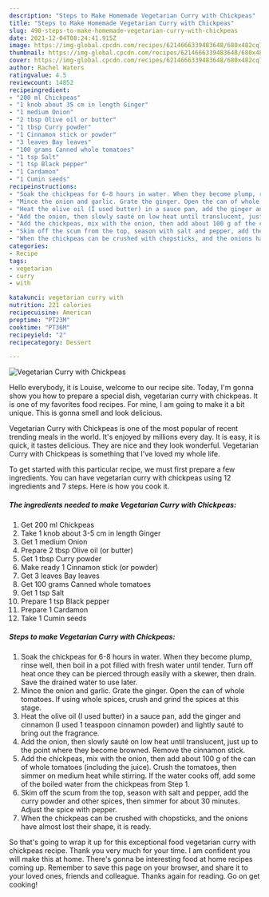 ```yaml
---
description: "Steps to Make Homemade Vegetarian Curry with Chickpeas"
title: "Steps to Make Homemade Vegetarian Curry with Chickpeas"
slug: 490-steps-to-make-homemade-vegetarian-curry-with-chickpeas
date: 2021-12-04T08:24:41.915Z
image: https://img-global.cpcdn.com/recipes/6214666339483648/680x482cq70/vegetarian-curry-with-chickpeas-recipe-main-photo.jpg
thumbnail: https://img-global.cpcdn.com/recipes/6214666339483648/680x482cq70/vegetarian-curry-with-chickpeas-recipe-main-photo.jpg
cover: https://img-global.cpcdn.com/recipes/6214666339483648/680x482cq70/vegetarian-curry-with-chickpeas-recipe-main-photo.jpg
author: Rachel Waters
ratingvalue: 4.5
reviewcount: 14852
recipeingredient:
- "200 ml Chickpeas"
- "1 knob about 35 cm in length Ginger"
- "1 medium Onion"
- "2 tbsp Olive oil or butter"
- "1 tbsp Curry powder"
- "1 Cinnamon stick or powder"
- "3 leaves Bay leaves"
- "100 grams Canned whole tomatoes"
- "1 tsp Salt"
- "1 tsp Black pepper"
- "1 Cardamon"
- "1 Cumin seeds"
recipeinstructions:
- "Soak the chickpeas for 6-8 hours in water. When they become plump, rinse well, then boil in a pot filled with fresh water until tender. Turn off heat once they can be pierced through easily with a skewer, then drain. Save the drained water to use later."
- "Mince the onion and garlic. Grate the ginger. Open the can of whole tomatoes. If using whole spices, crush and grind the spices at this stage."
- "Heat the olive oil (I used butter) in a sauce pan, add the ginger and cinnamon (I used 1 teaspoon cinnamon powder) and lightly sauté to bring out the fragrance."
- "Add the onion, then slowly sauté on low heat until translucent, just up to the point where they become browned. Remove the cinnamon stick."
- "Add the chickpeas, mix with the onion, then add about 100 g of the can of whole tomatoes (including the juice). Crush the tomatoes, then simmer on medium heat while stirring. If the water cooks off, add some of the boiled water from the chickpeas from Step 1."
- "Skim off the scum from the top, season with salt and pepper, add the curry powder and other spices, then simmer for about 30 minutes. Adjust the spice with pepper."
- "When the chickpeas can be crushed with chopsticks, and the onions have almost lost their shape, it is ready."
categories:
- Recipe
tags:
- vegetarian
- curry
- with

katakunci: vegetarian curry with 
nutrition: 221 calories
recipecuisine: American
preptime: "PT23M"
cooktime: "PT36M"
recipeyield: "2"
recipecategory: Dessert

---
```



![Vegetarian Curry with Chickpeas](https://img-global.cpcdn.com/recipes/6214666339483648/680x482cq70/vegetarian-curry-with-chickpeas-recipe-main-photo.jpg)

Hello everybody, it is Louise, welcome to our recipe site. Today, I'm gonna show you how to prepare a special dish, vegetarian curry with chickpeas. It is one of my favorites food recipes. For mine, I am going to make it a bit unique. This is gonna smell and look delicious.



Vegetarian Curry with Chickpeas is one of the most popular of recent trending meals in the world. It's enjoyed by millions every day. It is easy, it is quick, it tastes delicious. They are nice and they look wonderful. Vegetarian Curry with Chickpeas is something that I've loved my whole life.


To get started with this particular recipe, we must first prepare a few ingredients. You can have vegetarian curry with chickpeas using 12 ingredients and 7 steps. Here is how you cook it.

<!--inarticleads1-->

##### The ingredients needed to make Vegetarian Curry with Chickpeas:

1. Get 200 ml Chickpeas
1. Take 1 knob about 3-5 cm in length Ginger
1. Get 1 medium Onion
1. Prepare 2 tbsp Olive oil (or butter)
1. Get 1 tbsp Curry powder
1. Make ready 1 Cinnamon stick (or powder)
1. Get 3 leaves Bay leaves
1. Get 100 grams Canned whole tomatoes
1. Get 1 tsp Salt
1. Prepare 1 tsp Black pepper
1. Prepare 1 Cardamon
1. Take 1 Cumin seeds




<!--inarticleads2-->

##### Steps to make Vegetarian Curry with Chickpeas:

1. Soak the chickpeas for 6-8 hours in water. When they become plump, rinse well, then boil in a pot filled with fresh water until tender. Turn off heat once they can be pierced through easily with a skewer, then drain. Save the drained water to use later.
1. Mince the onion and garlic. Grate the ginger. Open the can of whole tomatoes. If using whole spices, crush and grind the spices at this stage.
1. Heat the olive oil (I used butter) in a sauce pan, add the ginger and cinnamon (I used 1 teaspoon cinnamon powder) and lightly sauté to bring out the fragrance.
1. Add the onion, then slowly sauté on low heat until translucent, just up to the point where they become browned. Remove the cinnamon stick.
1. Add the chickpeas, mix with the onion, then add about 100 g of the can of whole tomatoes (including the juice). Crush the tomatoes, then simmer on medium heat while stirring. If the water cooks off, add some of the boiled water from the chickpeas from Step 1.
1. Skim off the scum from the top, season with salt and pepper, add the curry powder and other spices, then simmer for about 30 minutes. Adjust the spice with pepper.
1. When the chickpeas can be crushed with chopsticks, and the onions have almost lost their shape, it is ready.




So that's going to wrap it up for this exceptional food vegetarian curry with chickpeas recipe. Thank you very much for your time. I am confident you will make this at home. There's gonna be interesting food at home recipes coming up. Remember to save this page on your browser, and share it to your loved ones, friends and colleague. Thanks again for reading. Go on get cooking!
